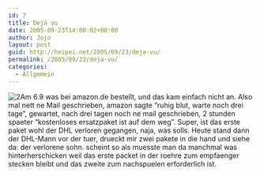 ```yaml
---
id: 7
title: Dejá vu
date: 2005-09-23T14:00:02+00:00
author: Jojo
layout: post
guid: http://heipei.net/2005/09/23/deja-vu/
permalink: /2005/09/23/deja-vu/
categories:
  - Allgemein
---
```

<img src="/weblog/amazon-doppelt.jpg" alt="2" class="alignleft" />Am 6.9 was bei amazon.de bestellt, und das kam einfach nicht an. Also mal nett ne Mail geschrieben, amazon sagte &#8220;ruhig blut, warte noch drei tage&#8221;, gewartet, nach drei tagen noch ne mail geschrieben, 2 stunden spaeter &#8220;kostenloses ersatzpaket ist auf dem weg&#8221;. Super, ist das erste paket wohl der DHL verloren gegangen, naja, was solls. Heute stand dann der DHL-Mann vor der tuer, drueckt mir zwei pakete in die hand und siehe da: der verlorene sohn. scheint so als muesste man da manchmal was hinterherschicken weil das erste packet in der roehre zum empfaenger stecken bleibt und das zweite zum nachspuelen erforderlich ist.